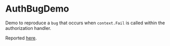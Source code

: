 # AuthBugDemo
Demo to reproduce a `bug` that occurs when `context.Fail` is called within the authorization handler.

Reported [here](https://github.com/dotnet/aspnetcore/issues/55673).
